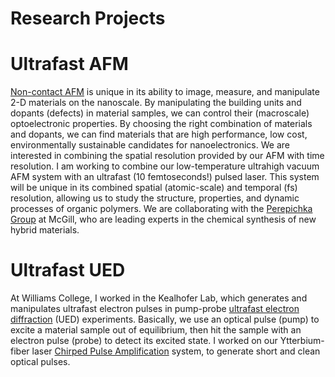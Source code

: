 # Research Projects

# Ultrafast AFM 
[Non-contact AFM]( https://en.wikipedia.org/wiki/Non-contact_atomic_force_microscopy) is unique in its ability to image, measure, and manipulate 2-D materials on the nanoscale. By manipulating the building units and dopants (defects) in material samples, we can control their (macroscale) optoelectronic properties. By choosing the right combination of materials and dopants, we can find materials that are high performance, low cost, environmentally sustainable candidates for nanoelectronics. 
We are interested in combining the spatial resolution provided by our AFM with time resolution. I am working to combine our low-temperature ultrahigh vacuum AFM system with an ultrafast (10 femtoseconds!) pulsed laser. This system will be unique in its combined spatial (atomic-scale) and temporal (fs) resolution, allowing us to study the structure, properties, and dynamic processes of organic polymers. We are collaborating with the [Perepichka Group](https://group.perepichka.com/) at McGill, who are leading experts in the chemical synthesis of new hybrid materials.  

# Ultrafast UED 
At Williams College, I worked in the Kealhofer Lab, which generates and manipulates ultrafast electron pulses in pump-probe [ultrafast electron diffraction](https://en.wikipedia.org/wiki/Ultrafast_electron_diffraction) (UED) experiments. Basically, we use an optical pulse (pump) to excite a material sample out of equilibrium, then hit the sample with an electron pulse (probe) to detect its excited state. I worked on our Ytterbium-fiber laser [Chirped Pulse Amplification](https://www.rp-photonics.com/chirped_pulse_amplification.html) system, to generate short and clean optical pulses. 


<!-- Here are some projects that I am working on.  -->

<!-- - [Python Project](./python_project/python_project.ipynb) is an amazing python project that will allow you to see my coding skills.
- [Data Project](./data_project/index.md) is an even more amazing project where I share data that I've used. -->